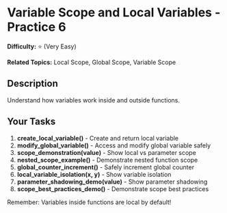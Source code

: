 # Variable Scope and Local Variables - Practice 6

**Difficulty:** ⭐ (Very Easy)

**Related Topics:** Local Scope, Global Scope, Variable Scope

## Description

Understand how variables work inside and outside functions.

## Your Tasks

1. **create_local_variable()** - Create and return local variable
2. **modify_global_variable()** - Access and modify global variable safely
3. **scope_demonstration(value)** - Show local vs parameter scope
4. **nested_scope_example()** - Demonstrate nested function scope
5. **global_counter_increment()** - Safely increment global counter
6. **local_variable_isolation(x, y)** - Show variable isolation
7. **parameter_shadowing_demo(value)** - Show parameter shadowing
8. **scope_best_practices_demo()** - Demonstrate scope best practices

Remember: Variables inside functions are local by default!
